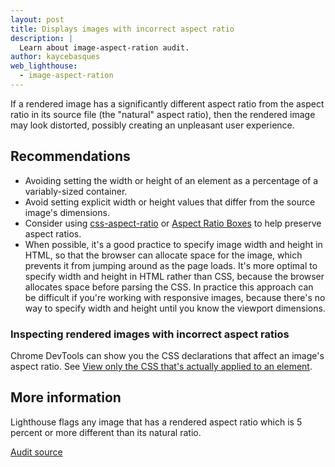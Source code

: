 ```yaml
---
layout: post
title: Displays images with incorrect aspect ratio
description: |
  Learn about image-aspect-ration audit.
author: kaycebasques
web_lighthouse:
  - image-aspect-ration
---
```


If a rendered image has a significantly different aspect ratio from the aspect ratio in its
source file (the "natural" aspect ratio), then the rendered image may look distorted, possibly
creating an unpleasant user experience.

## Recommendations

- Avoiding setting the width or height of an element as a percentage of a variably-sized container.
- Avoid setting explicit width or height values that differ from the source image's dimensions.
- Consider using [css-aspect-ratio](https://www.npmjs.com/package/css-aspect-ratio) or [Aspect Ratio Boxes](https://css-tricks.com/aspect-ratio-boxes/) to help preserve aspect ratios.
- When possible, it's a good practice to specify image width and height in HTML, so that the browser can allocate space for the image, which prevents it from jumping around as the page loads. It's more optimal to specify width and height in HTML rather than CSS, because the browser allocates space before parsing the CSS. In practice this approach can be difficult if you're working with responsive images, because there's no way to specify width and height until you know the viewport dimensions.

### Inspecting rendered images with incorrect aspect ratios

Chrome DevTools can show you the CSS declarations that affect an image's aspect ratio.
See [View only the CSS that's actually applied to an element](https://developers.google.com/web/tools/chrome-devtools/css/reference#computed).

## More information

Lighthouse flags any image that has a rendered aspect ratio which is 5 percent or more different
than its natural ratio.

[Audit source](https://github.com/GoogleChrome/lighthouse/blob/master/lighthouse-core/audits/image-aspect-ratio.js)